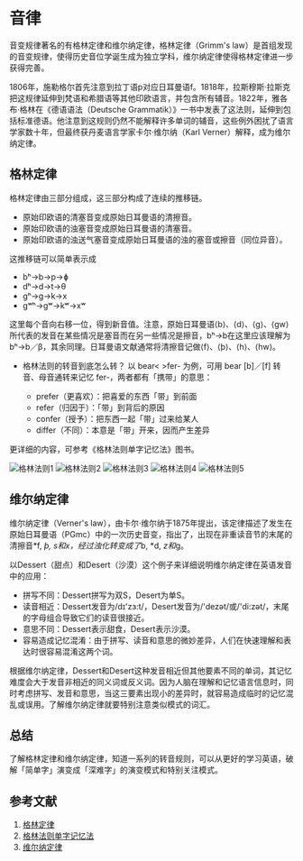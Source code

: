 # 音律

音变规律著名的有格林定律和维尔纳定律，格林定律（Grimm's law）是首组发现的音变规律，使得历史音位学诞生成为独立学科，维尔纳定律使得格林定律进一步获得完善。

1806年，施勒格尔首先注意到拉丁语p对应日耳曼语f。1818年，拉斯穆斯·拉斯克把这规律延伸到梵语和希腊语等其他印欧语言，并包含所有辅音。1822年，雅各布·格林在《德语语法（Deutsche Grammatik）》一书中发表了这法则，延伸到包括标准德语。他注意到这规则仍然不能解释许多单词的辅音，这些例外困扰了语言学家数十年，但最终获丹麦语言学家卡尔·维尔纳（Karl Verner）解释，成为维尔纳定律。

## 格林定律

格林定律由三部分组成，这三部分构成了连续的推移链。

* 原始印欧语的清塞音变成原始日耳曼语的清擦音。
* 原始印欧语的浊塞音变成原始日耳曼语的清塞音。
* 原始印欧语的浊送气塞音变成原始日耳曼语的浊的塞音或擦音（同位异音）。

这推移链可以简单表示成

* bʰ→b→p→ɸ
* dʰ→d→t→θ
* gʰ→g→k→x
* gʷʰ→gʷ→kʷ→xʷ

这里每个音向右移一位，得到新音值。注意，原始日耳曼语⟨b⟩、⟨d⟩、⟨g⟩、⟨gw⟩所代表的发音在某些情况是塞音而在另一些情况是擦音，bʰ→b在这里应该理解为bʰ→b／β，其余同理。日耳曼语文献通常将清擦音记做⟨f⟩、⟨þ⟩、⟨h⟩、⟨hw⟩。

* 格林法则的转音到底怎么转？
以 bear< >fer- 为例，可用 bear [b]／[f] 转音、母音通转来记忆 fer-，两者都有「携带」的意思：

  * prefer（更喜欢）：把喜爱的东西「带」到前面
  * refer（归因于）：「带」到背后的原因
  * confer（授予）：把东西一起「带」过来给某人
  * differ（不同）：本意是「带」开来，因而产生差异

更详细的内容，可参考《格林法则单字记忆法》图书。

<img src="../../../images/Green1.jpg" alt="格林法则1"/>
<img src="../../../images/Green2.jpg" alt="格林法则2"/>
<img src="../../../images/Green3.jpg" alt="格林法则3"/>
<img src="../../../images/Green4.jpg" alt="格林法则4"/>
<img src="../../../images/Green5.jpg" alt="格林法则5"/>

## 维尔纳定律

维尔纳定律（Verner's law），由卡尔·维尔纳于1875年提出，该定律描述了发生在原始日耳曼语（PGmc）中的一次历史音变，指出了，出现在非重读音节的末尾的清擦音*f, *þ, *s和*x，经过浊化转变成了*b, *d, *z和*g。

以Dessert（甜点）和Desert（沙漠）这个例子来详细说明维尔纳定律在英语发音中的应用：

* 拼写不同：Dessert拼写为双S，Desert为单S。
* 读音相近：Dessert发音为/dɪ'zɜ:t/，Desert发音为/'dezət/或/'di:zət/，末尾的字母组合导致它们的读音很接近。
* 意思不同：Dessert表示甜食，Desert表示沙漠。
* 容易造成记忆混淆：由于拼写、读音和意思的微妙差异，人们在快速理解和表达时很容易混淆这两个词。

根据维尔纳定律，Dessert和Desert这种发音相近但其他要素不同的单词，其记忆难度会大于发音非相近的同义词或反义词。因为人脑在理解和记忆语言信息时，同时考虑拼写、发音和意思，当这三要素出现小的差异时，就容易造成临时的记忆混乱或误用。了解维尔纳定律就要特别注意类似模式的词汇。

## 总结

了解格林定律和维尔纳定律，知道一系列的转音规则，可以从更好的学习英语，破解「简单字」演变成「深难字」的演变模式和特别关注模式。

## 参考文献

1. [格林定律](https://zh.wikipedia.org/wiki/格林定律)
2. [格林法则单字记忆法](http://product.dangdang.com/1551456933.html)
3. [维尔纳定律](https://zh.wikipedia.org/wiki/维尔纳定律)
